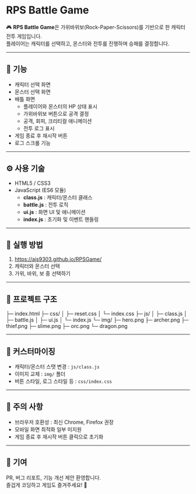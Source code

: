 # RPS Battle Game

🎮 **RPS Battle Game**은 가위바위보(Rock-Paper-Scissors)를 기반으로 한 캐릭터 전투 게임입니다.  
플레이어는 캐릭터를 선택하고, 몬스터와 전투를 진행하며 승패를 결정합니다.

---

## 📝 기능

- 캐릭터 선택 화면
- 몬스터 선택 화면
- 배틀 화면
  - 플레이어와 몬스터의 HP 상태 표시
  - 가위바위보 버튼으로 공격 결정
  - 공격, 회피, 크리티컬 애니메이션
  - 전투 로그 표시
- 게임 종료 후 재시작 버튼
- 로그 스크롤 기능

---

## ⚙️ 사용 기술

- HTML5 / CSS3
- JavaScript (ES6 모듈)
  - **class.js** : 캐릭터/몬스터 클래스
  - **battle.js** : 전투 로직
  - **ui.js** : 화면 UI 및 애니메이션
  - **index.js** : 초기화 및 이벤트 핸들링

---

## 🚀 실행 방법
1. https://ajs9303.github.io/RPSGame/
2. 캐릭터와 몬스터 선택
3. 가위, 바위, 보 중 선택하기

---

## 🎨 프로젝트 구조

├─ index.html
├─ css/
│ ├─ reset.css
│ └─ index.css
├─ js/
│ ├─ class.js
│ ├─ battle.js
│ ├─ ui.js
│ └─ index.js
└─ img/
  ├─ hero.png
  ├─ archer.png
  ├─ thief.png
  ├─ slime.png
  ├─ orc.png
  └─ dragon.png
  

---

## 🔧 커스터마이징

- 캐릭터/몬스터 스탯 변경 : `js/class.js`  
- 이미지 교체 : `img/` 폴더  
- 버튼 스타일, 로그 스타일 등 : `css/index.css`  

---

## 📌 주의 사항

- 브라우저 호환성 : 최신 Chrome, Firefox 권장  
- 모바일 화면 최적화 일부 미지원  
- 게임 종료 후 재시작 버튼 클릭으로 초기화  

---

## 👏 기여

PR, 버그 리포트, 기능 개선 제안 환영합니다.  
즐겁게 코딩하고 게임도 즐겨주세요! 🎉
